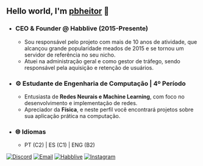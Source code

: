 ## Hello world, I'm <a href="https://github.com/pbheitor/">pbheitor</a> 👋

- ### CEO & Founder @ Habblive (2015-Presente)
    - Sou responsável pelo projeto com mais de 10 anos de atividade, que alcançou grande popularidade meados de 2015 e se tornou um servidor de referência no seu nicho.
    - Atuei na administração geral e como gestor de tráfego, sendo responsável pela aquisição e retenção de usuários.
- ### ⚙️ Estudante de Engenharia de Computação | 4º Período
    - Entusiasta de **Redes Neurais e Machine Learning**, com foco no desenvolvimento e implementação de redes.
    - Apreciador da **Física**, e neste perfil você encontrará projetos sobre sua aplicação prática na computação.
- ### 🌐 Idiomas
    - PT (C2) | ES (C1) | ENG (B2)

[![Discord](https://img.shields.io/badge/Discord-7289DA?style=for-the-badge&logo=discord&logoColor=white)](https://discord.com/users/pbheitor)
[![Email](https://img.shields.io/badge/Email-D14836?style=for-the-badge&logo=gmail&logoColor=white)](mailto:heitorbarcellos07@gmail.com)
[![Habblive](https://img.shields.io/badge/Habblive-007BFF?style=for-the-badge&logo=H&logoColor=white)](https://habblive.in/)
[![Instagram](https://img.shields.io/badge/Instagram-E4405F?style=for-the-badge&logo=instagram&logoColor=white)](https://www.instagram.com/pbheitor/)
